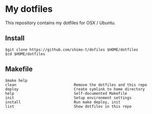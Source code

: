 # My dotfiles

This repository contains my dotfiles for OSX / Ubuntu.

## Install

```
$git clone https://github.com/shimo-t/dofiles $HOME/dotfiles
$cd $HOME/dotfiles
```

## Makefile

```
$make help
clean                          Remove the dotfiles and this repo
deploy                         Create symlink to home directory
help                           Self-documented Makefile
init                           Setup environment settings
install                        Run make deploy, init
list                           Show dotfiles in this repo
```

